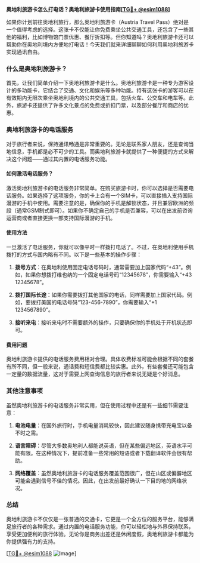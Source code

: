 **奥地利旅游卡怎么打电话？奥地利旅游卡使用指南[[TG💪+ @esim1088](https://t.me/s/esim1088)]**

如果你计划前往奥地利旅行，那么奥地利旅游卡（Austria Travel Pass）绝对是一个值得考虑的选择。这张卡不仅能让你免费乘坐公共交通工具，还包含了一些其他的福利，比如博物馆门票优惠、餐厅折扣等。但你知道吗？奥地利旅游卡还可以帮助你在奥地利境内方便地打电话！今天我们就来详细聊聊如何利用奥地利旅游卡实现通讯自由。

### 什么是奥地利旅游卡？

首先，让我们简单介绍一下奥地利旅游卡是什么。奥地利旅游卡是一种专为游客设计的多功能卡，它结合了交通、文化和娱乐等多种功能。持有这张卡的游客可以在有效期内无限次乘坐奥地利境内的公共交通工具，包括火车、公交车和电车等。此外，旅游卡还提供了许多文化景点的免费或折扣门票，以及部分餐厅和商店的优惠。

### 奥地利旅游卡的电话服务

对于旅行者来说，保持通讯畅通是非常重要的。无论是联系家人朋友，还是查询当地信息，手机都是必不可少的工具。而奥地利旅游卡就提供了一种便捷的方式来解决这个问题——通过其内置的电话服务功能。

#### 如何激活电话服务？

激活奥地利旅游卡的电话服务非常简单。在购买旅游卡时，你可以选择是否需要电话服务。如果选择了这项服务，你的卡上会有一个SIM卡，可以直接插入支持国际漫游的手机中使用。需要注意的是，确保你的手机是解锁状态，并且兼容欧洲的频段（通常GSM制式即可）。如果你不确定自己的手机是否兼容，可以在出发前咨询运营商或者直接更换一部支持国际漫游的手机。

#### 使用方法

一旦激活了电话服务，你就可以像平时一样拨打电话了。不过，在奥地利使用手机拨打的方式与国内略有不同。以下是一些基本的操作步骤：

1. **拨号方式**：在奥地利使用固定电话号码时，通常需要加上国家代码“+43”。例如，如果你想拨打维也纳的一个固定电话号码“12345678”，你需要输入“+43 12345678”。
   
2. **拨打国际长途**：如果你需要拨打其他国家的电话，同样需要加上国家代码。例如，要拨打美国的电话号码“123-456-7890”，你需要输入“+1 1234567890”。

3. **接听来电**：接听来电时不需要额外的操作，只要确保你的手机处于开机状态即可。

#### 费用问题

奥地利旅游卡提供的电话服务费用相对合理。具体收费标准可能会根据不同的套餐有所不同，但一般来说，通话费和短信费都比较实惠。此外，有些套餐还可能包含一定量的数据流量，这对于需要上网查询信息的旅行者来说无疑是个好消息。

### 其他注意事项

虽然奥地利旅游卡的电话服务非常实用，但在使用过程中还是有一些细节需要注意：

1. **电池电量**：在国外旅行时，手机电量消耗较快，因此建议随身携带充电宝以备不时之需。

2. **语言障碍**：尽管大多数奥地利人都能说英语，但在某些偏远地区，英语水平可能有限。在这种情况下，提前准备一些常用的短语或者下载翻译软件会很有帮助。

3. **网络覆盖**：虽然奥地利旅游卡的电话服务覆盖范围很广，但在山区或偏僻地区可能会遇到信号不佳的情况。因此，在出发前最好确认一下目的地的网络状况。

### 总结

奥地利旅游卡不仅仅是一张普通的交通卡，它更是一个全方位的服务平台，能够满足旅行者的各种需求。通过内置的电话服务功能，你可以轻松地与外界保持联系，享受更加便利的旅行体验。无论你是商务出差还是休闲度假，奥地利旅游卡都能为你提供强有力的支持。

[[TG💪+ @esim1088](https://t.me/s/esim1088) ![Image](https://i.postimg.cc/4NQfJmqS/Snipaste-2025-05-13-00-14-12.png)]
